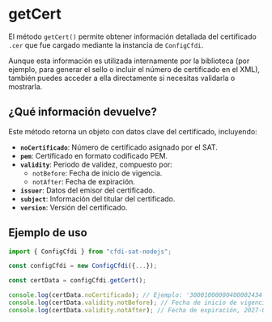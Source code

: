 # getCert

El método `getCert()` permite obtener información detallada del certificado `.cer` que fue cargado mediante la instancia de `ConfigCfdi`.

Aunque esta información es utilizada internamente por la biblioteca (por ejemplo, para generar el sello o incluir el número de certificado en el XML), también puedes acceder a ella directamente si necesitas validarla o mostrarla.

## ¿Qué información devuelve?

Este método retorna un objeto con datos clave del certificado, incluyendo:

- **`noCertificado`**: Número de certificado asignado por el SAT.
- **`pem`**: Certificado en formato codificado PEM.
- **`validity`**: Periodo de validez, compuesto por:
  - `notBefore`: Fecha de inicio de vigencia.
  - `notAfter`: Fecha de expiración.
- **`issuer`**: Datos del emisor del certificado.
- **`subject`**: Información del titular del certificado.
- **`version`**: Versión del certificado.

## Ejemplo de uso

```ts
import { ConfigCfdi } from "cfdi-sat-nodejs";

const configCfdi = new ConfigCfdi({...});

const certData = configCfdi.getCert();

console.log(certData.noCertificado); // Ejemplo: '30001000000400002434'
console.log(certData.validity.notBefore); // Fecha de inicio de vigencia, 2023-05-09T18:06:34.000Z
console.log(certData.validity.notAfter); // Fecha de expiración, 2027-05-08T18:06:34.000Z
```
